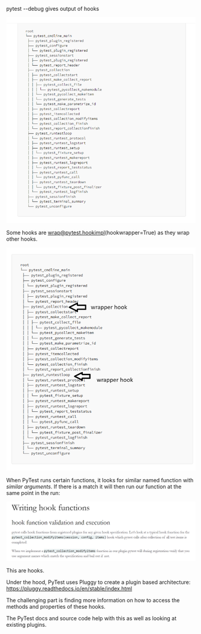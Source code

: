 pytest --debug gives output of hooks

![Examples](./images/hook-tree.png "PyTest Hooks")

Some hooks are wrap@pytest.hookimpl(hookwrapper=True) as they wrap other hooks.

![Examples](./images/hook-tree-with-wrappers.png "PyTest Hooks")

When PyTest runs certain functions, it looks for similar named function with *similar arguments*. If there is a match it will then run our function at the same point in the run:

![Examples](./images/hooks-docs.png "PyTest Hooks")

This are hooks.

Under the hood, PyTest uses Pluggy to create a plugin based architecture: https://pluggy.readthedocs.io/en/stable/index.html

The challenging part is finding more information on how to access the methods and properties of these hooks.

The PyTest docs and source code help with this as well as looking at existing plugins.